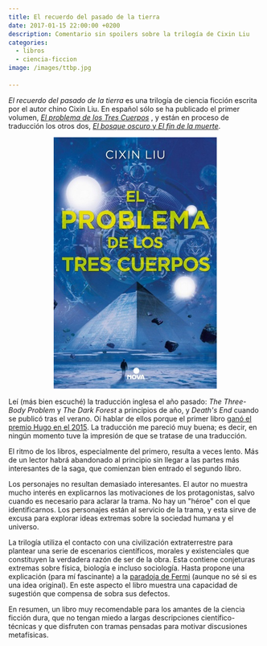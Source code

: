 ```yaml
---
title: El recuerdo del pasado de la tierra
date: 2017-01-15 22:00:00 +0200
description: Comentario sin spoilers sobre la trilogía de Cixin Liu
categories:
  - libros
  - ciencia-ficcion
image: /images/ttbp.jpg

---
```

*El recuerdo del pasado de la tierra* es una trilogía de ciencia ficción escrita por el autor chino Cixin Liu. En español sólo se ha publicado el primer volumen, *[El problema de los Tres Cuerpos](http://www.edicionesb.com/catalogo/libro/el-problema-de-los-tres-cuerpos_4120.html)* , y están en proceso de traducción los otros dos, [*El bosque oscuro* y *El fin de la muerte*](http://novalibros.com/2016/10/bosque-oscuro-fin-la-muerte-cixin-liu/).

<div style="text-align:center"><img alt="Portada de El problema de los Tres Cuerpos" src ="/images/3cuerpos.jpg" /></div>

Leí (más bien escuché) la traducción inglesa el año pasado: *The Three-Body Problem* y *The Dark Forest* a principios de año,  y *Death's End* cuando se publicó tras el verano. Oí hablar de ellos porque el primer libro [ganó el premio Hugo en el 2015](http://www.thehugoawards.org/2015/08/2014-hugo-award-winners-announced/). La traducción me pareció muy buena; es decir, en ningún momento tuve la impresión de que se tratase de una traducción. 

El ritmo de los libros, especialmente del primero, resulta a veces lento. Más de un lector habrá abandonado al principio sin llegar a las partes más interesantes de la saga, que comienzan bien entrado el segundo libro.

Los personajes no resultan demasiado interesantes. El autor no muestra mucho interés en explicarnos las motivaciones de los protagonistas, salvo cuando es necesario para aclarar la trama. No hay un "héroe" con el que identificarnos. Los personajes están al servicio de la trama, y esta sirve de excusa para explorar ideas extremas sobre la sociedad humana y el universo.

La trilogía utiliza el contacto con una civilización extraterrestre para plantear una serie de escenarios científicos, morales y existenciales que constituyen la verdadera razón de ser de la obra. Esta contiene conjeturas extremas sobre física, biología e incluso sociología. Hasta propone una explicación (para mí fascinante) a la [paradoja de Fermi](https://es.wikipedia.org/wiki/Paradoja_de_Fermi) (aunque no sé si es una idea original). En este aspecto el libro muestra una capacidad de sugestión que  compensa de sobra sus defectos.

En resumen, un libro muy recomendable para los amantes de la ciencia ficción dura, que no tengan miedo a largas descripciones científico-técnicas y que disfruten con tramas pensadas para motivar discusiones metafísicas. 